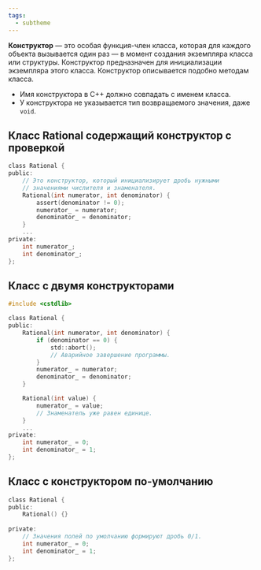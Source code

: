 ```yaml
---
tags:
  - subtheme
---
```


**Конструктор** — это особая функция-член класса, которая для каждого объекта вызывается один раз — в момент создания экземпляра класса или структуры. Конструктор предназначен для инициализации экземпляра этого класса. Конструктор описывается подобно методам класса.

- Имя конструктора в C++ должно совпадать с именем класса.
- У конструктора не указывается тип возвращаемого значения, даже `void`.

## Класс Rational содержащий конструктор с проверкой
```C
class Rational {
public:
    // Это конструктор, который инициализирует дробь нужными 
    // значениями числителя и знаменателя.
    Rational(int numerator, int denominator) {
        assert(denominator != 0);
        numerator_ = numerator;
        denominator_ = denominator;
    }
    ...
private:
    int numerator_;
    int denominator_;
};
```

## Класс с двумя конструкторами
```C
#include <cstdlib>

class Rational {
public:
    Rational(int numerator, int denominator) {
        if (denominator == 0) {
            std::abort();
            // Аварийное завершение программы.
        }
        numerator_ = numerator;
        denominator_ = denominator;
    }

    Rational(int value) {
        numerator_ = value;
        // Знаменатель уже равен единице.
    }
    ...
private:
    int numerator_ = 0;
    int denominator_ = 1;
};
```
## Класс с конструктором по-умолчанию
```C
class Rational {
public:
    Rational() {}
    
private:
    // Значения полей по умолчанию формируют дробь 0/1.
    int numerator_ = 0;
    int denominator_ = 1;
};
```